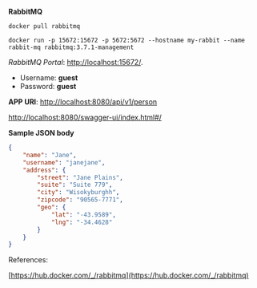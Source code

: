 **RabbitMQ**

~~~shell
docker pull rabbitmq
~~~

~~~shell
docker run -p 15672:15672 -p 5672:5672 --hostname my-rabbit --name rabbit-mq rabbitmq:3.7.1-management
~~~

*RabbitMQ Portal*: [http://localhost:15672/](http://localhost:15672/ "RabbitMQ URL").

- Username: **guest**
- Password: **guest**


**APP URI**: [http://localhost:8080/api/v1/person](http://localhost:8080/api/v1/person)

[http://localhost:8080/swagger-ui/index.html#/](http://localhost:8080/swagger-ui/index.html#/)

**Sample JSON body**

~~~json
{
	"name": "Jane",
	"username": "janejane",
	"address": {
		"street": "Jane Plains",
		"suite": "Suite 779",
		"city": "Wisokyburghh",
		"zipcode": "90565-7771",
		"geo": {
			"lat": "-43.9589",
			"lng": "-34.4628"
		}
	}
}
~~~

References:

[https://hub.docker.com/_/rabbitmq](https://hub.docker.com/_/rabbitmq)